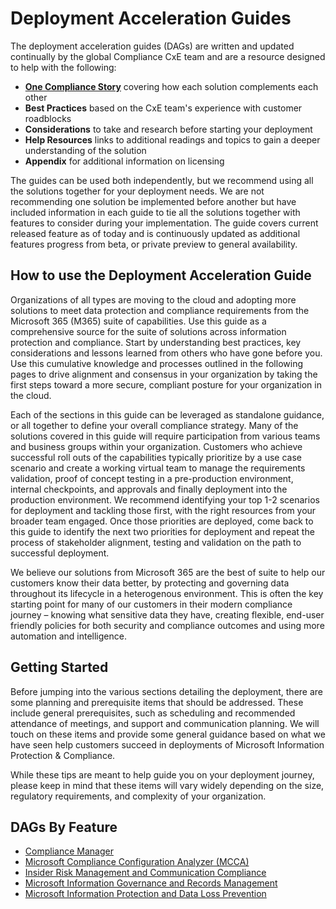 # Deployment Acceleration Guides

The deployment acceleration guides (DAGs) are written and updated continually by the global Compliance CxE team and are a resource designed to help with the following:

* [**One Compliance Story**](../dag/dag-resources/#one-compliance-story) covering how each solution complements each other
* **Best Practices** based on the CxE team's experience with customer roadblocks
* **Considerations** to take and research before starting your deployment
* **Help Resources** links to additional readings and topics to gain a deeper understanding of the solution
* **Appendix** for additional information on licensing

The guides can be used both independently, but we recommend using all the solutions together for your deployment needs. We are not recommending one solution be implemented before another but have included information in each guide to tie all the solutions together with features to consider during your implementation. The guide covers current released feature as of today and is continuously updated as additional features progress from beta, or private preview to general availability.

## How to use the Deployment Acceleration Guide

Organizations of all types are moving to the cloud and adopting more solutions to meet data protection and compliance requirements from the Microsoft 365 (M365) suite of capabilities. Use this guide as a comprehensive source for the suite of solutions across information protection and compliance. Start by understanding best practices, key considerations and lessons learned from others who have gone before you. Use this cumulative knowledge and processes outlined in the following pages to drive alignment and consensus in your organization by taking the first steps toward a more secure, compliant posture for your organization in the cloud. 

Each of the sections in this guide can be leveraged as standalone guidance, or all together to define your overall compliance strategy. Many of the solutions covered in this guide will require participation from various teams and business groups within your organization. Customers who achieve successful roll outs of the capabilities typically prioritize by a use case scenario and create a working virtual team to manage the requirements validation, proof of concept testing in a pre-production environment, internal checkpoints, and approvals and finally deployment into the production environment. We recommend identifying your top 1-2 scenarios for deployment and tackling those first, with the right resources from your broader team engaged. Once those priorities are deployed, come back to this guide to identify the next two priorities for deployment and repeat the process of stakeholder alignment, testing and validation on the path to successful deployment. 

We believe our solutions from Microsoft 365 are the best of suite to help our customers know their data better, by protecting and governing data throughout its lifecycle in a heterogenous environment. This is often the key starting point for many of our customers in their modern compliance journey – knowing what sensitive data they have, creating flexible, end-user friendly policies for both security and compliance outcomes and using more automation and intelligence.

## Getting Started

Before jumping into the various sections detailing the deployment, there are some planning and prerequisite items that should be addressed. These include general prerequisites, such as scheduling and recommended attendance of meetings, and support and communication planning. We will touch on these items and provide some general guidance based on what we have seen help customers succeed in deployments of Microsoft Information Protection & Compliance.

While these tips are meant to help guide you on your deployment journey, please keep in mind that these items will vary widely depending on the size, regulatory requirements, and complexity of your organization.

## DAGs By Feature

* [Compliance Manager](../dag/cm/)
* [Microsoft Compliance Configuration Analyzer (MCCA)](../dag/mcca/)
* [Insider Risk Management and Communication Compliance](../dag/ir-cc/)
* [Microsoft Information Governance and Records Management](../dag/mig-rm/)
* [Microsoft Information Protection and Data Loss Prevention](../dag/mip-dlp/)


